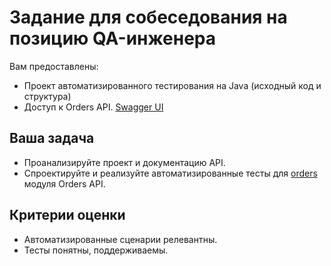 # Задание для собеседования на позицию QA-инженера
Вам предоставлены: 
- Проект автоматизированного тестирования на Java (исходный код и структура)
- Доступ к Orders API. [Swagger UI](https://qa-interview-service.dev.cluster.daymarket.uz/swagger/index.html#)
## Ваша задача
- Проанализируйте проект и документацию API. 
- Спроектируйте и реализуйте автоматизированные тесты для [orders](https://qa-interview-service.dev.cluster.daymarket.uz/swagger/index.html#/orders) модуля Orders API.
## Критерии оценки
- Автоматизированные сценарии релевантны.
- Тесты понятны, поддерживаемы.